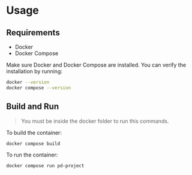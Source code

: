 # Usage

## Requirements

- Docker
- Docker Compose

Make sure Docker and Docker Compose are installed. You can verify the installation by running:

```bash
docker --version
docker compose --version
```

## Build and Run

> You must be inside the docker folder to run this commands.

To build the container:

```bash
docker compose build
```

To run the container:

```bash
docker compose run pd-project
```
